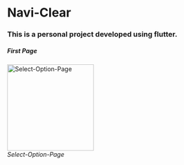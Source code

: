 # Navi-Clear

### This is a personal project developed using flutter.

##### First Page
<p>
  <img alt="Select-Option-Page" src="https://user-images.githubusercontent.com/85009979/161408641-acfaa9e2-9224-4928-ac3f-c7da39e11374.png" width="200">
  <br>
    <em>Select-Option-Page</em>
</p>
